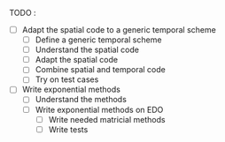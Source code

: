 TODO :

- [ ] Adapt the spatial code to a generic temporal scheme
	- [ ] Define a generic temporal scheme
	- [ ] Understand the spatial code
	- [ ] Adapt the spatial code
	- [ ] Combine spatial and temporal code
	- [ ] Try on test cases
- [ ] Write exponential methods
	- [ ] Understand the methods
	- [ ] Write exponential methods on EDO
		- [ ] Write needed matricial methods
		- [ ] Write tests
